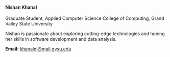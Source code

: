<h4><b>Nishan Khanal</b></h4>  
Graduate Student, Applied Computer Science
College of Computing, Grand Valley State University    

Nishan is passionate about exploring cutting-edge technologies and honing her skills in software development and data analysis.

**Email:** khanalni@mail.gvsu.edu  